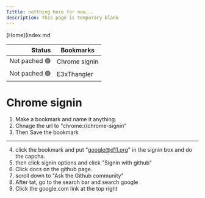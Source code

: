 ```yaml
---
Tittle: notthing here for now...
description: This page is temporary blank
---
```

[Home](index.md

| Status | Bookmarks |
|-----:|---------------|
|Not pached 🟢 | Chrome signin   |
|Not pached 🟢 | E3xThangler|

# Chrome signin

1. Make a bookmark and name it anything.
2. Chnage the url to "chrome://chrome-signin"
3. Then Save the bookmark 
___
4. click the bookmark and put "google@d11.org" in the signin box and do the capcha.
5. then click signin options and click "Signin with github"
6. Click docs on the github page.
7. scroll down to "Ask the Github community"
8. After tat, go to the search bar and search google
9. Click the google.com link at the top right
